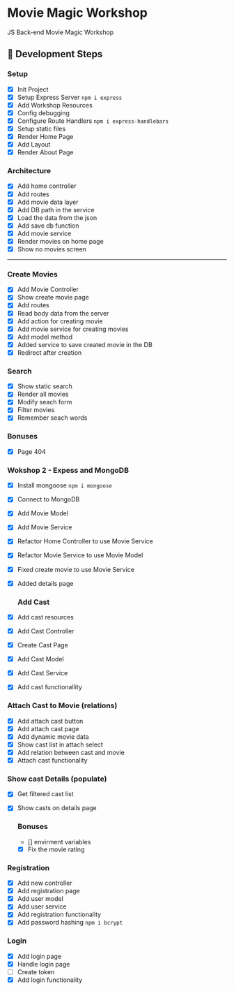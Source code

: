 # Movie Magic Workshop

JS Back-end Movie Magic Workshop

## 🚀 Development Steps

### Setup

- [x] Init Project
- [x] Setup Express Server `npm i express`
- [x] Add Workshop Resources
- [x] Config debugging
- [x] Configure Route Handlers `npm i express-handlebars`
- [x] Setup static files
- [x] Render Home Page
- [x] Add Layout
- [x] Render About Page

### Architecture

- [x] Add home controller
- [x] Add routes
- [x] Add movie data layer
- [x] Add DB path in the service
- [x] Load the data from the json
- [x] Add save db function
- [x] Add movie service
- [x] Render movies on home page
- [x] Show no movies screen

---

### Create Movies

- [x] Add Movie Controller
- [x] Show create movie page
- [x] Add routes
- [x] Read body data from the server
- [x] Add action for creating movie
- [x] Add movie service for creating movies
- [x] Add model method
- [x] Added service to save created movie in the DB
- [x] Redirect after creation

### Search

- [x] Show static search
- [x] Render all movies
- [x] Modify seach form
- [x] Filter movies
- [x] Remember seach words

### Bonuses

-[X] Page 404

### Wokshop 2 - Expess and MongoDB

- [x] Install mongoose `npm i mongoose`
- [x] Connect to MongoDB
- [x] Add Movie Model
- [X] Add Movie Service
- [X] Refactor Home Controller to use Movie Service
- [X] Refactor Movie Service to use Movie Model
- [X] Fixed create movie to use Movie Service
- [X] Added details page

  ### Add Cast
- [X] Add cast resources
- [X] Add Cast Controller
- [X] Create Cast Page
- [X] Add Cast Model
- [X] Add Cast Service
- [X] Add cast functionallity

### Attach Cast to Movie (relations)
- [X] Add attach cast button
- [x] Add attach cast page
- [X] Add dynamic movie data
- [X] Show cast list in attach select
- [x] Add relation between cast and movie
- [X] Attach cast functionality

### Show cast Details (populate)
- [X] Get filtered cast list
- [X] Show casts on details page

  ### Bonuses

  - [] envirment variables
  - [X] Fix the movie rating

### Registration
- [x] Add new controller
- [x] Add registration page
- [x] Add user model
- [x] Add user service
- [x] Add registration functionality
- [x] Add password hashing `npm i bcrypt`

### Login
- [x] Add login page
- [x] Handle login page
- [ ] Create token
- [x] Add login functionality
